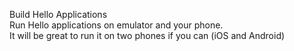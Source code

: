 Build Hello Applications    
Run Hello applications on emulator and your phone.    
It will be great to run it on two phones if you can (iOS and Android)     
